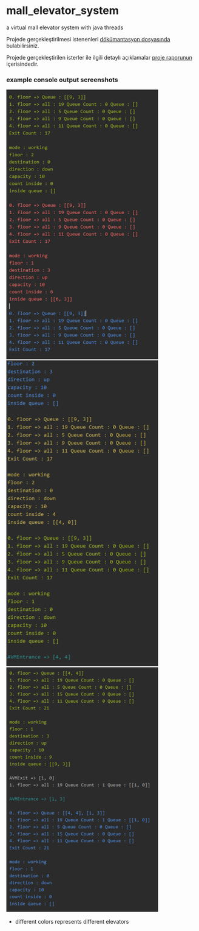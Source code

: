# mall_elevator_system
a virtual mall elevator system with java threads

Projede gerçekleştirilmesi istenenleri [dökümantasyon dosyasında](https://github.com/J4CKHunter/mall-elevator-system/blob/main/yazlab_1_2.pdf) bulabilirsiniz.

Projede gerçekleştirilen isterler ile ilgili detaylı açıklamalar [proje raporunun](https://github.com/J4CKHunter/mall-elevator-system/blob/main/rapor_180202050.pdf) içerisindedir.

### example console output screenshots


[<img src="https://raw.githubusercontent.com/J4CKHunter/mall-elevator-system/main/1.png" width="400"/>](image1.png)
[<img src="https://raw.githubusercontent.com/J4CKHunter/mall-elevator-system/main/2.png" width="400"/>](image2.png)
[<img src="https://raw.githubusercontent.com/J4CKHunter/mall-elevator-system/main/3.png" width="400"/>](image3.png)

* different colors represents different elevators
